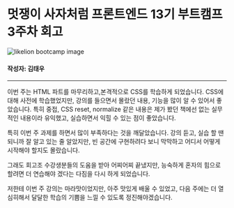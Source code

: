 <!-- 여기에 회고 내용을 작성해주세요 -->

# 멋쟁이 사자처럼 프론트엔드 13기 부트캠프 3주차 회고

![likelion bootcamp image](/home-work/src/assets/images/likelion.jpeg "likelion")

#### 작성자: 김태우

<hr>

이번 주는 HTML 파트를 마무리하고,본격적으로 CSS를 학습하게 되었습니다. CSS에 대해 사전에 학습했었지만,
강의를 들으면서 몰랐던 내용, 기능을 많이 알 수 있어서 좋았습니다. 특히 중접, CSS reset, normalize 같은
내용은 제가 봤던 책에선 없는 실무적인 내용이라 유익했고, 실습하면서 익힐 수 있는 점이 좋았습니다.

특히 이번 주 과제를 하면서 많이 부족하다는 것을 깨달았습니다. 강의 듣고, 실습 할 땐 되니까 잘 알고 있는 줄 알았지만, 빈 공간에 구현하려다 보니 막막하고 어디서 어떻게 시작해야 할지도 몰랐습니다.

그래도 회고조 수강생분들의 도움을 받아 어찌어찌 끝냈지만, 능숙하게 혼자의 힘으로 할려면 더 연습해야 겠다는 다짐을 다시 하게 되었습니다.

저한테 이번 주 강의는 마라맛이었지만, 아주 맛있게 배울 수 있었고, 다음 주에는 더 열심히해서 달달한 학습의 기쁨을 느낄 수 있도록 정진해야겠습니다.
